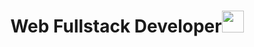<h1 align="center"> Web Fullstack Developer<img src="https://media.giphy.com/media/hvRJCLFzcasrR4ia7z/giphy.gif" width="35"></h1>

